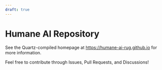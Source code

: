 ```yaml
---
draft: true
---
```

# Humane AI Repository

See the Quartz-compiled homepage at https://humane-ai-rug.github.io for more information.

Feel free to contribute through Issues, Pull Requests, and Discussions!
